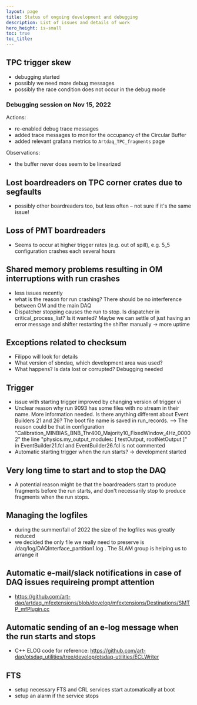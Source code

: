 ```yaml
---
layout: page
title: Status of ongoing development and debugging
description: List of issues and details of work
hero_height: is-small
toc: true
toc_title: 
---
```


## TPC trigger skew
  - debugging started
  - possibly we need more debug messages
  - possibly the race condition does not occur in the debug mode


### Debugging session on Nov 15, 2022
Actions:
  - re-enabled debug trace messages
  - added trace messages to monitor the occupancy of the Circular Buffer
  - added relevant grafana metrics to `Artdaq_TPC_fragments` page
 
Observations:
  - the buffer never does seem to be linearized


## Lost boardreaders on TPC corner crates due to segfaults

 - possibly other boardreaders too, but less often – not sure if it's the same issue!

## Loss of PMT boardreaders
 - Seems to occur at higher trigger rates (e.g. out of spill), e.g. 5_5 configuration crashes each several hours

## Shared memory problems resulting in OM interruptions with run crashes
  - less issues recently
  - what is the reason for run crashing? There should be no interference between OM and the main DAQ
  - Dispatcher stopping causes the run to stop. Is dispatcher in critical_process_list? Is it wanted? Maybe we can settle of just having an error message and shifter restarting the shifter manually → more uptime


## Exceptions related to checksum
  - Filippo will look for details
  - What version of sbndaq, which development area was used?
  - What happens? Is data lost or corrupted? Debugging needed


## Trigger
  - issue with starting trigger improved by changing version of trigger vi
  - Unclear reason why run 9093 has some files with no stream in their name. More information needed. Is there anything different about Event Builders 21 and 26? The boot file name is saved in run_records. --> The reason could be that in configuration "Calibration_MINBIAS_BNB_Thr400_Majority10_FixedWindow_4Hz_00002" the line "physics.my_output_modules: [ testOutput, rootNetOutput ]" in EventBuilder21.fcl and EventBuilder26.fcl is not commented
  - Automatic starting trigger when the run starts? → development started

## Very long time to start and to stop the DAQ
  - A potential reason might be that the boardreaders start to produce fragments before the run starts, and don't necessarily stop to produce fragments when the run stops.

## Managing the logfiles
  - during the summer/fall of 2022 the size of the logfiles was greatly reduced
  - we decided the only file we really need to preserve is /daq/log/DAQInterface_partition1.log . The SLAM group is helping us to arrange it

## Automatic e-mail/slack notifications in case of DAQ issues requireing prompt attention
- https://github.com/art-daq/artdaq_mfextensions/blob/develop/mfextensions/Destinations/SMTP_mfPlugin.cc

## Automatic sending of an e-log message when the run starts and stops
- C++ ELOG code for reference: https://github.com/art-daq/otsdaq_utilities/tree/develop/otsdaq-utilities/ECLWriter 

## FTS
- setup necessary FTS and CRL services start automatically at boot
- setup an alarm if the service stops
